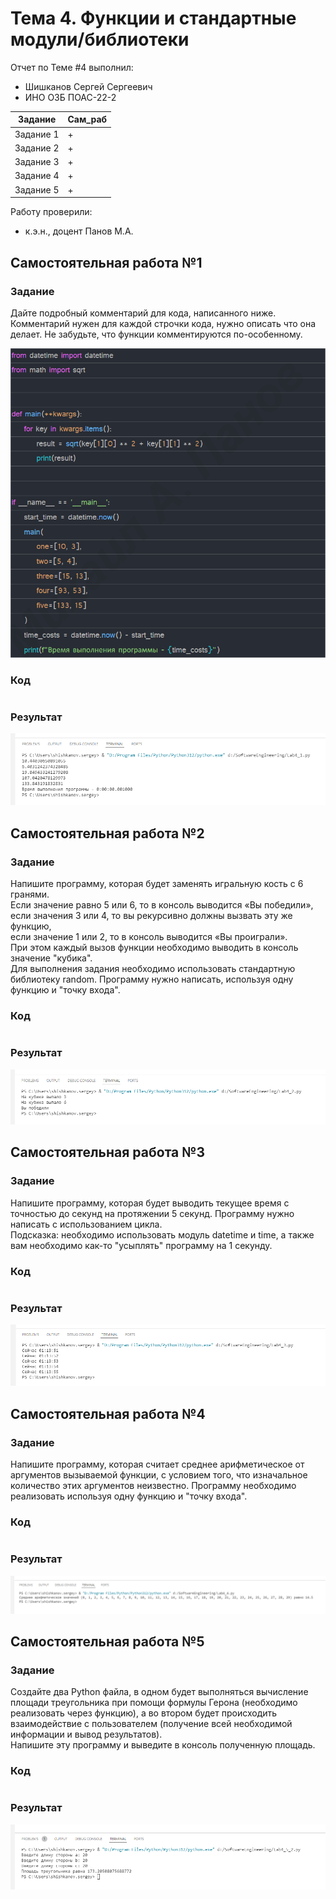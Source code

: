 # Тема 4. Функции и стандартные модули/библиотеки
Отчет по Теме #4 выполнил:
- Шишканов Сергей Сергеевич
- ИНО ОЗБ ПОАС-22-2

| Задание | Сам_раб |
| ------ | ------ |
| Задание 1 | + |
| Задание 2 | + |
| Задание 3 | + |
| Задание 4 | + |
| Задание 5 | + |

Работу проверили:
- к.э.н., доцент Панов М.А.

## Самостоятельная работа №1
### Задание
Дайте подробный комментарий для кода, написанного ниже. Комментарий нужен для каждой строчки кода, нужно описать что она делает.
Не забудьте, что функции комментируются по-особенному.

![](https://github.com/GreyKnightGK/SoftwareEngineering/blob/Тема_4/pic/Task4_1.png)

### Код
```python

```

### Результат
![](https://github.com/GreyKnightGK/SoftwareEngineering/blob/Тема_4/pic/Lab4_1.png)

## Самостоятельная работа №2
### Задание
Напишите программу, которая будет заменять игральную кость с 6 гранями.\
Если значение равно 5 или 6, то в консоль выводится «Вы победили»,\
если значения 3 или 4, то вы рекурсивно должны вызвать эту же функцию,\
если значение 1 или 2, то в консоль выводится «Вы проиграли».\
При этом каждый вызов функции необходимо выводить в консоль значение "кубика".\
Для выполнения задания необходимо использовать стандартную библиотеку random. Программу нужно написать, используя одну функцию и "точку входа".

### Код
```python

```

### Результат
![](https://github.com/GreyKnightGK/SoftwareEngineering/blob/Тема_4/pic/Lab4_2.png)

## Самостоятельная работа №3
### Задание
Напишите программу, которая будет выводить текущее время с точностью до секунд на протяжении 5 секунд. Программу нужно написать с использованием цикла.\
Подсказка: необходимо использовать модуль datetime и time, а также вам необходимо как-то "усыплять" программу на 1 секунду.

### Код
```python

```

### Результат
![](https://github.com/GreyKnightGK/SoftwareEngineering/blob/Тема_4/pic/Lab4_3.png)

## Самостоятельная работа №4
### Задание
Напишите программу, которая считает среднее арифметическое от аргументов вызываемой функции, с условием того, что изначальное количество этих аргументов неизвестно.
Программу необходимо реализовать используя одну функцию и "точку входа".

### Код
```python

```

### Результат
![](https://github.com/GreyKnightGK/SoftwareEngineering/blob/Тема_4/pic/Lab4_4.png)

## Самостоятельная работа №5
### Задание
Создайте два Python файла, в одном будет выполняться вычисление площади треугольника при помощи формулы Герона (необходимо реализовать через функцию),
а во втором будет происходить взаимодействие с пользователем (получение всей необходимой информации и вывод результатов).\
Напишите эту программу и выведите в консоль полученную площадь.

### Код
```python

```

### Результат
![](https://github.com/GreyKnightGK/SoftwareEngineering/blob/Тема_4/pic/Lab4_5.png)